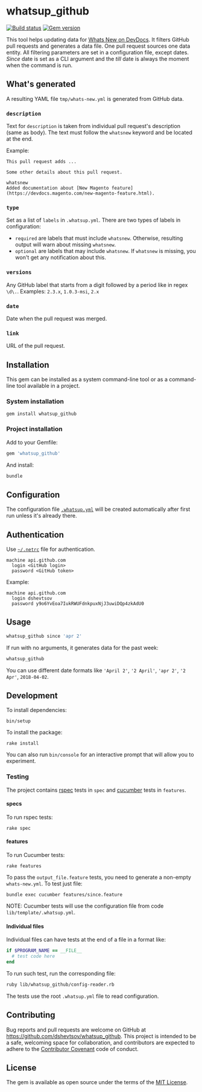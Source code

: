 # whatsup_github

[![Build status](https://travis-ci.com/dshevtsov/whatsup_github.svg?branch=master)](https://travis-ci.com/dshevtsov/whatsup_github)
[![Gem version](https://img.shields.io/gem/v/whatsup_github.svg?style=flat)](https://rubygems.org/gems/whatsup_github)

This tool helps updating data for [Whats New on DevDocs](http://devdocs.magento.com/whats-new.html).
It filters GitHub pull requests and generates a data file.
One pull request sources one data entity.
All filtering parameters are set in a configuration file, except dates.
_Since_ date is set as a CLI argument and the _till_ date is always the moment when the command is run.

## What's generated

A resulting YAML file `tmp/whats-new.yml` is generated from GitHub data.

### `description`

Text for `description` is taken from individual pull request's description (same as body).
The text must follow the `whatsnew` keyword and be located at the end.

Example:

```
This pull request adds ...

Some other details about this pull request.

whatsnew
Added documentation about [New Magento feature](https://devdocs.magento.com/new-magento-feature.html).
```

### `type`

Set as a list of `labels` in `.whatsup.yml`. There are two types of labels in configuration:
- `required` are labels that must include `whatsnew`. Otherwise, resulting output will warn about missing `whatsnew`.
- `optional` are labels that may include `whatsnew`. If `whatsnew` is missing, you won't get any notification about this.

### `versions`

Any GitHub label that starts from a digit followed by a period like in regex `\d\.`.
Examples: `2.3.x`, `1.0.3-msi`, `2.x`

### `date`

Date when the pull request was merged.

### `link`

URL of the pull request.

## Installation

This gem can be installed as a system command-line tool or as a command-line tool available in a project.

### System installation

```
gem install whatsup_github
```

### Project installation

Add to your Gemfile:

```ruby
gem 'whatsup_github'
```

And install:

```bash
bundle
```

## Configuration

The configuration file [`.whatsup.yml`](lib/template/.whatsup.yml) will be created automatically after first run unless it's already there.

## Authentication

Use [`~/.netrc`](https://github.com/octokit/octokit.rb#using-a-netrc-file) file for authentication.

```
machine api.github.com
  login <GitHub login>
  password <GitHub token>
```

Example:

```
machine api.github.com
  login dshevtsov
  password y9o6YvEoa7IukRWUFdnkpuxNjJ3uwiDQp4zkAdU0
```

## Usage

```bash
whatsup_github since 'apr 2'
```

If run with no arguments, it generates data for the past week:

```bash
whatsup_github
```

You can use different date formats like `'April 2'`, `'2 April'`, `'apr 2'`, `'2 Apr'`, `2018-04-02`.

## Development

To install dependencies:

```
bin/setup
```

To install the package:

```
rake install
```

You can also run `bin/console` for an interactive prompt that will allow you to experiment.

### Testing

The project contains [rspec](https://rspec.info/) tests in `spec` and [cucumber](https://app.cucumber.pro/p/af1681aa-415f-44f0-8260-5454a69c472a/aruba/documents/branch/master/features/03_testing_frameworks/cucumber/steps/filesystem/check_existence_of_file.feature) tests in `features`.

#### specs

To run rspec tests:

```
rake spec
```

#### features

To run Cucumber tests:

```
rake features
```

To pass the `output_file.feature` tests, you need to generate a non-empty `whats-new.yml`.
To test just file:

```
bundle exec cucumber features/since.feature
```

NOTE: Cucumber tests will use the configuration file from code `lib/template/.whatsup.yml`.

#### Individual files

Individual files can have tests at the end of a file in a format like:

```ruby
if $PROGRAM_NAME == __FILE__
  # test code here
end
```

To run such test, run the corresponding file:

```bash
ruby lib/whatsup_github/config-reader.rb 
```

The tests use the root `.whatsup.yml` file to read configuration.

## Contributing

Bug reports and pull requests are welcome on GitHub at https://github.com/dshevtsov/whatsup_github. This project is intended to be a safe, welcoming space for collaboration, and contributors are expected to adhere to the [Contributor Covenant](http://contributor-covenant.org) code of conduct.

## License

The gem is available as open source under the terms of the [MIT License](https://opensource.org/licenses/MIT).
